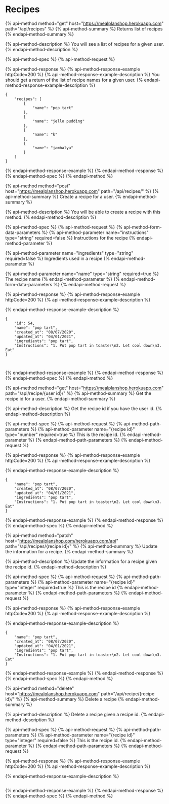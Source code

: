 # Recipes

{% api-method method="get" host="https://mealplanshop.herokuapp.com" path="/api/recipes" %}
{% api-method-summary %}
Returns list of recipes
{% endapi-method-summary %}

{% api-method-description %}
You will see a list of recipes for a given user.
{% endapi-method-description %}

{% api-method-spec %}
{% api-method-request %}

{% api-method-response %}
{% api-method-response-example httpCode=200 %}
{% api-method-response-example-description %}
You should get a return of the list of recipe names for a given user.
{% endapi-method-response-example-description %}

```
{
    "recipes": [
        {
            "name": "pop tart"
        },
        {
            "name": "jello pudding"
        },
        {
            "name": "k"
        },
        {
            "name": "jambalya"
        }
    ]
}
```
{% endapi-method-response-example %}
{% endapi-method-response %}
{% endapi-method-spec %}
{% endapi-method %}

{% api-method method="post" host="https://mealplanshop.herokuapp.com" path="/api/recipes/" %}
{% api-method-summary %}
Create a recipe for a user.
{% endapi-method-summary %}

{% api-method-description %}
You will be able to create a recipe with this method.
{% endapi-method-description %}

{% api-method-spec %}
{% api-method-request %}
{% api-method-form-data-parameters %}
{% api-method-parameter name="instructions" type="string" required=false %}
Instructions for the recipe
{% endapi-method-parameter %}

{% api-method-parameter name="ingredients" type="string" required=false %}
Ingredients used in a recipe
{% endapi-method-parameter %}

{% api-method-parameter name="name" type="string" required=true %}
The recipe name
{% endapi-method-parameter %}
{% endapi-method-form-data-parameters %}
{% endapi-method-request %}

{% api-method-response %}
{% api-method-response-example httpCode=200 %}
{% api-method-response-example-description %}

{% endapi-method-response-example-description %}

```
{
    "id": 54,
    "name": "pop tart",
    "created_at": "08/07/2020",
    "updated_at": "04/01/2021",
    "ingredients": "pop tart",
    "Instructions": "1. Put pop tart in toaster\n2. Let cool down\n3. Eat"
}



```
{% endapi-method-response-example %}
{% endapi-method-response %}
{% endapi-method-spec %}
{% endapi-method %}

{% api-method method="get" host="https://mealplanshop.herokuapp.com" path="/api/recipe/{user id}/" %}
{% api-method-summary %}
Get the recipe id for a user.
{% endapi-method-summary %}

{% api-method-description %}
Get the recipe id if you have the user id.
{% endapi-method-description %}

{% api-method-spec %}
{% api-method-request %}
{% api-method-path-parameters %}
{% api-method-parameter name="{recipe id}" type="number" required=true %}
This is the recipe id.
{% endapi-method-parameter %}
{% endapi-method-path-parameters %}
{% endapi-method-request %}

{% api-method-response %}
{% api-method-response-example httpCode=200 %}
{% api-method-response-example-description %}

{% endapi-method-response-example-description %}

```
{
    "name": "pop tart",
    "created_at": "08/07/2020",
    "updated_at": "04/01/2021",
    "ingredients": "pop tart",
    "Instructions": "1. Put pop tart in toaster\n2. Let cool down\n3. Eat"
}
```
{% endapi-method-response-example %}
{% endapi-method-response %}
{% endapi-method-spec %}
{% endapi-method %}

{% api-method method="patch" host="https://mealplanshop.com/herokuapp.com/api" path="/api/recipes/{recipe id}/" %}
{% api-method-summary %}
Update the information for a recipe.
{% endapi-method-summary %}

{% api-method-description %}
Update the information for a recipe given the recipe id.
{% endapi-method-description %}

{% api-method-spec %}
{% api-method-request %}
{% api-method-path-parameters %}
{% api-method-parameter name="{recipe id}" type="integer" required=true %}
This is the recipe id
{% endapi-method-parameter %}
{% endapi-method-path-parameters %}
{% endapi-method-request %}

{% api-method-response %}
{% api-method-response-example httpCode=200 %}
{% api-method-response-example-description %}

{% endapi-method-response-example-description %}

```
{
    "name": "pop tart",
    "created_at": "08/07/2020",
    "updated_at": "04/01/2021",
    "ingredients": "pop tart",
    "Instructions": "1. Put pop tart in toaster\n2. Let cool down\n3. Eat"
}
```
{% endapi-method-response-example %}
{% endapi-method-response %}
{% endapi-method-spec %}
{% endapi-method %}

{% api-method method="delete" host="https://mealplanshop.herokuapp.com" path="/api/recipe/{recipe id}/" %}
{% api-method-summary %}
Delete a recipe
{% endapi-method-summary %}

{% api-method-description %}
Delete a recipe given a recipe id.
{% endapi-method-description %}

{% api-method-spec %}
{% api-method-request %}
{% api-method-path-parameters %}
{% api-method-parameter name="{recipe id}" type="integer" required=false %}
This is the recipe id.
{% endapi-method-parameter %}
{% endapi-method-path-parameters %}
{% endapi-method-request %}

{% api-method-response %}
{% api-method-response-example httpCode=200 %}
{% api-method-response-example-description %}

{% endapi-method-response-example-description %}

```

```
{% endapi-method-response-example %}
{% endapi-method-response %}
{% endapi-method-spec %}
{% endapi-method %}

